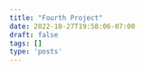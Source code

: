```yaml
---
title: "Fourth Project"
date: 2022-10-27T19:58:06-07:00
draft: false
tags: []
type: 'posts'
---
```



